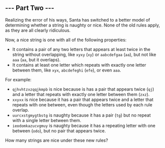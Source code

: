 ## --- Part Two ---

Realizing the error of his ways, Santa has switched to a better model of determining whether a string is naughty or nice.  None of the old rules apply, as they are all clearly ridiculous.

Now, a nice string is one with all of the following properties:

* It contains a pair of any two letters that appears at least twice in the string without overlapping, like ``xyxy`` (``xy``) or ``aabcdefgaa`` (``aa``), but not like ``aaa`` (``aa``, but it overlaps).
* It contains at least one letter which repeats with exactly one letter between them, like ``xyx``, ``abcdefeghi`` (``efe``), or even ``aaa``.

For example:

* ``qjhvhtzxzqqjkmpb`` is nice because is has a pair that appears twice (``qj``) and a letter that repeats with exactly one letter between them (``zxz``).
* ``xxyxx`` is nice because it has a pair that appears twice and a letter that repeats with one between, even though the letters used by each rule overlap.
* ``uurcxstgmygtbstg`` is naughty because it has a pair (``tg``) but no repeat with a single letter between them.
* ``ieodomkazucvgmuy`` is naughty because it has a repeating letter with one between (``odo``), but no pair that appears twice.

How many strings are nice under these new rules?

